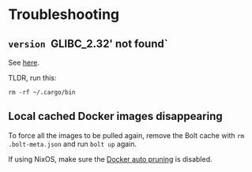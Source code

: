 # Troubleshooting

## `version `GLIBC_2.32' not found`

See [here](https://github.com/oxalica/rust-overlay/issues/54#issuecomment-985486467).

TLDR, run this:

```
rm -rf ~/.cargo/bin
```

## Local cached Docker images disappearing

To force all the images to be pulled again, remove the Bolt cache with `rm .bolt-meta.json` and run `bolt up` again.

If using NixOS, make sure the [Docker auto pruning](https://search.nixos.org/options?channel=22.05&show=virtualisation.docker.autoPrune.enable&from=0&size=50&sort=relevance&type=packages&query=virtualisation.docker.autoPrune.enable) is disabled.
